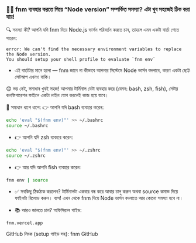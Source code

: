### 🙋‍♂️ fnm ব্যবহার করতে গিয়ে “Node version” সম্পর্কিত সমস্যা? এটা খুব সহজেই ঠিক করা যায়!

🔍 সমস্যা কী?
আপনি যদি fnm দিয়ে Node.js ভার্সন পরিবর্তন করতে চান, তাহলে এমন একটা বার্তা পেতে পারেন:

```code
error: We can't find the necessary environment variables to replace the Node version.
You should setup your shell profile to evaluate `fnm env`
```

- এই বার্তাটার মানে হলো — fnm জানে না কীভাবে আপনার সিস্টেমে Node ভার্সন বদলাবে, কারণ একটা ছোট্ট সেটআপ এখনও বাকি।

😊 ভয় নেই, সমাধান খুবই সহজ!
আপনার টার্মিনাল যেটা ব্যবহার করে (যেমন: bash, zsh, fish), সেটার কনফিগারেশন ফাইলে একটা লাইন যোগ করলেই কাজ হয়ে যাবে।

🔧 সমাধান ধাপে ধাপে:
👉 আপনি যদি bash ব্যবহার করেন:

```bash
echo 'eval "$(fnm env)"' >> ~/.bashrc
source ~/.bashrc
```

- 👉 আপনি যদি zsh ব্যবহার করেন:

```bash
echo 'eval "$(fnm env)"' >> ~/.zshrc
source ~/.zshrc
```

- 👉 আর যদি আপনি fish ব্যবহার করেন:

```bash
fnm env | source
```

- ✅ সবকিছু ঠিকঠাক করলেন?
  টার্মিনালটা একবার বন্ধ করে আবার চালু করুন অথবা source কমান্ড দিয়ে ফাইলটা রিলোড করুন। ব্যস! এখন থেকে fnm দিয়ে Node ভার্সন বদলাতে আর কোনো সমস্যা হবে না।

- 📚 আরও জানতে চান?
  অফিসিয়াল গাইড:

```url
fnm.vercel.app
```

GitHub লিংক (setup গাইড সহ): fnm GitHub
